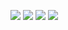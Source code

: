 <a href="https://asciinema.org/a/ENgSvQV5BEyLiFDREkql9DAIA" target="_blank"><img src="https://asciinema.org/a/ENgSvQV5BEyLiFDREkql9DAIA.svg" /></a>
<a href="https://asciinema.org/a/sTBcjWFe7INs1jKAtDGj2iwcj" target="_blank"><img src="https://asciinema.org/a/sTBcjWFe7INs1jKAtDGj2iwcj.svg" /></a>
<a href="https://asciinema.org/a/TA2zBjoF9S6EaO356KnHcpx8h" target="_blank"><img src="https://asciinema.org/a/TA2zBjoF9S6EaO356KnHcpx8h.svg" /></a>
<a href="https://asciinema.org/a/vOBNlPPKQ4Or8zyyBZtsRJs0Y" target="_blank"><img src="https://asciinema.org/a/vOBNlPPKQ4Or8zyyBZtsRJs0Y.svg"/></a>

